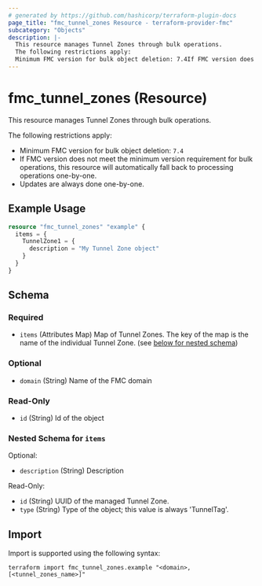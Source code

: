 ```yaml
---
# generated by https://github.com/hashicorp/terraform-plugin-docs
page_title: "fmc_tunnel_zones Resource - terraform-provider-fmc"
subcategory: "Objects"
description: |-
  This resource manages Tunnel Zones through bulk operations.
  The following restrictions apply:
  Minimum FMC version for bulk object deletion: 7.4If FMC version does not meet the minimum version requirement for bulk operations, this resource will automatically fall back to processing operations one-by-one.Updates are always done one-by-one.
---
```


# fmc_tunnel_zones (Resource)

This resource manages Tunnel Zones through bulk operations.

The following restrictions apply:
  - Minimum FMC version for bulk object deletion: `7.4`
  - If FMC version does not meet the minimum version requirement for bulk operations, this resource will automatically fall back to processing operations one-by-one.
  - Updates are always done one-by-one.

## Example Usage

```terraform
resource "fmc_tunnel_zones" "example" {
  items = {
    TunnelZone1 = {
      description = "My Tunnel Zone object"
    }
  }
}
```

<!-- schema generated by tfplugindocs -->
## Schema

### Required

- `items` (Attributes Map) Map of Tunnel Zones. The key of the map is the name of the individual Tunnel Zone. (see [below for nested schema](#nestedatt--items))

### Optional

- `domain` (String) Name of the FMC domain

### Read-Only

- `id` (String) Id of the object

<a id="nestedatt--items"></a>
### Nested Schema for `items`

Optional:

- `description` (String) Description

Read-Only:

- `id` (String) UUID of the managed Tunnel Zone.
- `type` (String) Type of the object; this value is always 'TunnelTag'.

## Import

Import is supported using the following syntax:

```shell
terraform import fmc_tunnel_zones.example "<domain>,[<tunnel_zones_name>]"
```

